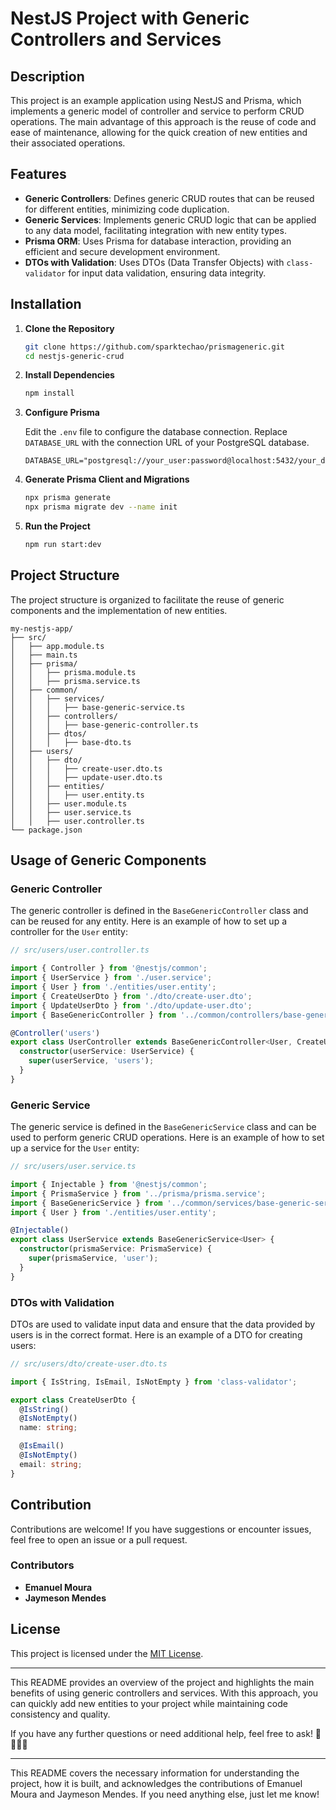 # NestJS Project with Generic Controllers and Services

## Description

This project is an example application using NestJS and Prisma, which implements a generic model of controller and service to perform CRUD operations. The main advantage of this approach is the reuse of code and ease of maintenance, allowing for the quick creation of new entities and their associated operations.

## Features

- **Generic Controllers**: Defines generic CRUD routes that can be reused for different entities, minimizing code duplication.
- **Generic Services**: Implements generic CRUD logic that can be applied to any data model, facilitating integration with new entity types.
- **Prisma ORM**: Uses Prisma for database interaction, providing an efficient and secure development environment.
- **DTOs with Validation**: Uses DTOs (Data Transfer Objects) with `class-validator` for input data validation, ensuring data integrity.

## Installation

1. **Clone the Repository**

   ```bash
   git clone https://github.com/sparktechao/prismageneric.git
   cd nestjs-generic-crud
   ```

2. **Install Dependencies**

   ```bash
   npm install
   ```

3. **Configure Prisma**

   Edit the `.env` file to configure the database connection. Replace `DATABASE_URL` with the connection URL of your PostgreSQL database.

   ```env
   DATABASE_URL="postgresql://your_user:password@localhost:5432/your_database"
   ```

4. **Generate Prisma Client and Migrations**

   ```bash
   npx prisma generate
   npx prisma migrate dev --name init
   ```

5. **Run the Project**

   ```bash
   npm run start:dev
   ```

## Project Structure

The project structure is organized to facilitate the reuse of generic components and the implementation of new entities.

```
my-nestjs-app/
├── src/
│   ├── app.module.ts
│   ├── main.ts
│   ├── prisma/
│   │   ├── prisma.module.ts
│   │   ├── prisma.service.ts
│   ├── common/
│   │   ├── services/
│   │   │   ├── base-generic-service.ts
│   │   ├── controllers/
│   │   │   ├── base-generic-controller.ts
│   │   ├── dtos/
│   │   │   ├── base-dto.ts
│   ├── users/
│   │   ├── dto/
│   │   │   ├── create-user.dto.ts
│   │   │   ├── update-user.dto.ts
│   │   ├── entities/
│   │   │   ├── user.entity.ts
│   │   ├── user.module.ts
│   │   ├── user.service.ts
│   │   ├── user.controller.ts
└── package.json
```

## Usage of Generic Components

### Generic Controller

The generic controller is defined in the `BaseGenericController` class and can be reused for any entity. Here is an example of how to set up a controller for the `User` entity:

```typescript
// src/users/user.controller.ts

import { Controller } from '@nestjs/common';
import { UserService } from './user.service';
import { User } from './entities/user.entity';
import { CreateUserDto } from './dto/create-user.dto';
import { UpdateUserDto } from './dto/update-user.dto';
import { BaseGenericController } from '../common/controllers/base-generic-controller';

@Controller('users')
export class UserController extends BaseGenericController<User, CreateUserDto, UpdateUserDto> {
  constructor(userService: UserService) {
    super(userService, 'users');
  }
}
```

### Generic Service

The generic service is defined in the `BaseGenericService` class and can be used to perform generic CRUD operations. Here is an example of how to set up a service for the `User` entity:

```typescript
// src/users/user.service.ts

import { Injectable } from '@nestjs/common';
import { PrismaService } from '../prisma/prisma.service';
import { BaseGenericService } from '../common/services/base-generic-service';
import { User } from './entities/user.entity';

@Injectable()
export class UserService extends BaseGenericService<User> {
  constructor(prismaService: PrismaService) {
    super(prismaService, 'user');
  }
}
```

### DTOs with Validation

DTOs are used to validate input data and ensure that the data provided by users is in the correct format. Here is an example of a DTO for creating users:

```typescript
// src/users/dto/create-user.dto.ts

import { IsString, IsEmail, IsNotEmpty } from 'class-validator';

export class CreateUserDto {
  @IsString()
  @IsNotEmpty()
  name: string;

  @IsEmail()
  @IsNotEmpty()
  email: string;
}
```

## Contribution

Contributions are welcome! If you have suggestions or encounter issues, feel free to open an issue or a pull request.

### Contributors

- **Emanuel Moura**
- **Jaymeson Mendes**

## License

This project is licensed under the [MIT License](LICENSE).

---

This README provides an overview of the project and highlights the main benefits of using generic controllers and services. With this approach, you can quickly add new entities to your project while maintaining code consistency and quality.

If you have any further questions or need additional help, feel free to ask! 🚀🔨🤖🔧

---

This README covers the necessary information for understanding the project, how it is built, and acknowledges the contributions of Emanuel Moura and Jaymeson Mendes. If you need anything else, just let me know!
